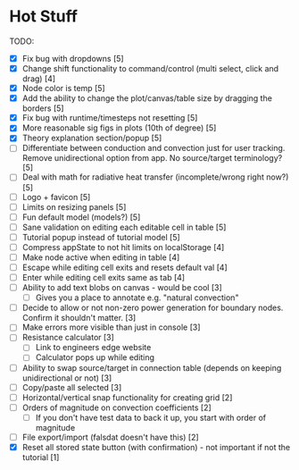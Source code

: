 # Hot Stuff

TODO:
- [x] Fix bug with dropdowns [5]
- [x] Change shift functionality to command/control (multi select, click and drag) [4]
- [x] Node color is temp [5]
- [x] Add the ability to change the plot/canvas/table size by dragging the borders [5]
- [x] Fix bug with runtime/timesteps not resetting [5]
- [x] More reasonable sig figs in plots (10th of degree) [5]
- [x] Theory explanation section/popup [5]
- [ ] Differentiate between conduction and convection just for user tracking. Remove unidirectional option from app. No source/target terminology? [5]
- [ ] Deal with math for radiative heat transfer (incomplete/wrong right now?) [5]
- [ ] Logo + favicon [5]
- [ ] Limits on resizing panels [5]
- [ ] Fun default model (models?) [5]
- [ ] Sane validation on editing each editable cell in table [5]
- [ ] Tutorial popup instead of tutorial model [5]
- [ ] Compress appState to not hit limits on localStorage [4]
- [ ] Make node active when editing in table [4]
- [ ] Escape while editing cell exits and resets default val [4]
- [ ] Enter while editing cell exits same as tab [4]
- [ ] Ability to add text blobs on canvas - would be cool [3]
  - [ ] Gives you a place to annotate e.g. "natural convection"
- [ ] Decide to allow or not non-zero power generation for boundary nodes. Confirm it shouldn't matter. [3]
- [ ] Make errors more visible than just in console [3]
- [ ] Resistance calculator [3]
    - [ ] Link to engineers edge website
    - [ ] Calculator pops up while editing
- [ ] Ability to swap source/target in connection table (depends on keeping unidirectional or not) [3]
- [ ] Copy/paste all selected [3]
- [ ] Horizontal/vertical snap functionality for creating grid [2]
- [ ] Orders of magnitude on convection coefficients [2]
  - [ ] If you don't have test data to back it up, you start with order of magnitude
- [ ] File export/import (falsdat doesn't have this) [2]
- [x] Reset all stored state button (with confirmation) - not important if not the tutorial [1]
